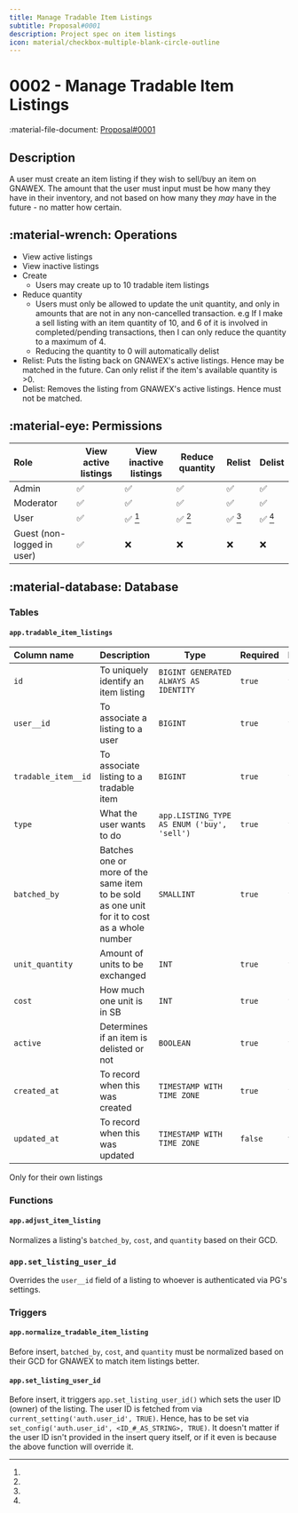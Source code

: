 ```yaml
---
title: Manage Tradable Item Listings
subtitle: Proposal#0001
description: Project spec on item listings
icon: material/checkbox-multiple-blank-circle-outline
---
```


# 0002 - Manage Tradable Item Listings

:material-file-document: [Proposal#0001](../proposals/0001-Items.md)

## Description

A user must create an item listing if they wish to sell/buy an item on GNAWEX.
The amount that the user must input must be how many they have in their
inventory, and not based on how many they _may_ have in the future - no matter
how certain.

## :material-wrench: Operations

- View active listings
- View inactive listings
- Create
    - Users may create up to 10 tradable item listings
- Reduce quantity
    - Users must only be allowed to update the unit quantity, and only in amounts
that are not in any non-cancelled transaction. e.g If I make a sell listing with
an item quantity of 10, and 6 of it is involved in completed/pending
transactions, then I can only reduce the quantity to a maximum of 4.
    - Reducing the quantity to 0 will automatically delist
- Relist: Puts the listing back on GNAWEX's active listings. Hence may be
matched in the future. Can only relist if the item's available quantity is >0.
- Delist: Removes the listing from GNAWEX's active listings. Hence must not be
matched.

## :material-eye: Permissions

Role | View active listings | View inactive listings | Reduce quantity | Relist | Delist
:-- | -- | -- | -- | -- | --
Admin | :white_check_mark: | :white_check_mark: | :white_check_mark: | :white_check_mark: | :white_check_mark:
Moderator | :white_check_mark: | :white_check_mark: | :white_check_mark: | :white_check_mark: | :white_check_mark:
User | :white_check_mark: | :white_check_mark: [^1] | :white_check_mark: [^1] | :white_check_mark: [^1] | :white_check_mark: [^1]
Guest (non-logged in user) | :white_check_mark: | :x: | :x: | :x: | :x:

## :material-database: Database

### Tables

#### `app.tradable_item_listings`

Column name | Description | Type | Required | Nullable | Default
:-- | -- | -- | -- | -- | --
`id` | To uniquely identify an item listing | `BIGINT GENERATED ALWAYS AS IDENTITY` | `true` | `false` | Supplied by Postgres
`user__id` | To associate a listing to a user | `BIGINT` | `true` | `false` | -
`tradable_item__id` | To associate listing to a tradable item | `BIGINT` | `true` | `false` | -
`type` | What the user wants to do | `app.LISTING_TYPE AS ENUM ('buy', 'sell')` | `true` | `false` | -
`batched_by` | Batches one or more of the same item to be sold as one unit for it to cost as a whole number | `SMALLINT` | `true` | `false` | `1`
`unit_quantity` | Amount of units to be exchanged | `INT` | `true` | `false` | -
`cost` | How much one unit is in SB | `INT` | `true` | `false` | -
`active` | Determines if an item is delisted or not | `BOOLEAN` | `true` | `false` | `true`
`created_at` | To record when this was created | `TIMESTAMP WITH TIME ZONE` | `true` | `false` | `now()`
`updated_at` | To record when this was updated | `TIMESTAMP WITH TIME ZONE` | `false` | `true` | `now()` (if updated, otherwise `null`)

[^1]:
  Only for their own listings

### Functions

#### `app.adjust_item_listing`

Normalizes a listing's `batched_by`, `cost`, and `quantity` based on their GCD.

### `app.set_listing_user_id`

Overrides the `user__id` field of a listing to whoever is authenticated via
PG's settings.

### Triggers

#### `app.normalize_tradable_item_listing`

Before insert, `batched_by`, `cost`, and `quantity` must be normalized based on
their GCD for GNAWEX to match item listings better.

#### `app.set_listing_user_id`

Before insert, it triggers `app.set_listing_user_id()` which sets the user ID
(owner) of the listing. The user ID is fetched from via
`current_setting('auth.user_id', TRUE)`. Hence, has to be set via
`set_config('auth.user_id', <ID_#_AS_STRING>, TRUE)`. It doesn't matter if the
user ID isn't provided in the insert query itself, or if it even is because
the above function will override it.
